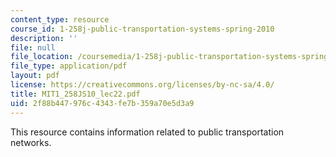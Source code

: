 ```yaml
---
content_type: resource
course_id: 1-258j-public-transportation-systems-spring-2010
description: ''
file: null
file_location: /coursemedia/1-258j-public-transportation-systems-spring-2010/2f88b447976c4343fe7b359a70e5d3a9_MIT1_258JS10_lec22.pdf
file_type: application/pdf
layout: pdf
license: https://creativecommons.org/licenses/by-nc-sa/4.0/
title: MIT1_258JS10_lec22.pdf
uid: 2f88b447-976c-4343-fe7b-359a70e5d3a9
---
```

This resource contains information related to public transportation networks.